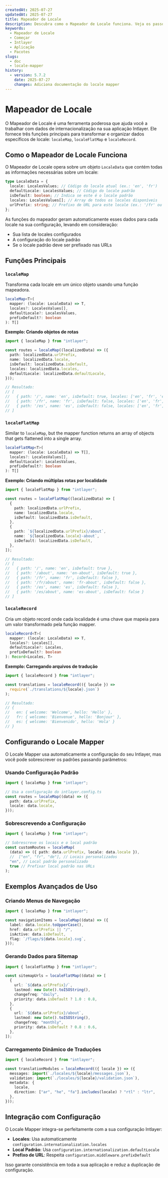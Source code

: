 ```yaml
---
createdAt: 2025-07-27
updatedAt: 2025-07-27
title: Mapeador de Locale
description: Descubra como o Mapeador de Locale funciona. Veja os passos usados pelo Mapeador de Locale na sua aplicação. Veja o que os diferentes pacotes fazem.
keywords:
  - Mapeador de Locale
  - Começar
  - Intlayer
  - Aplicação
  - Pacotes
slugs:
  - doc
  - locale-mapper
history:
  - version: 5.7.2
    date: 2025-07-27
    changes: Adiciona documentação do locale mapper
---
```


# Mapeador de Locale

O Mapeador de Locale é uma ferramenta poderosa que ajuda você a trabalhar com dados de internacionalização na sua aplicação Intlayer. Ele fornece três funções principais para transformar e organizar dados específicos de locale: `localeMap`, `localeFlatMap` e `localeRecord`.

## Como o Mapeador de Locale Funciona

O Mapeador de Locale opera sobre um objeto `LocaleData` que contém todas as informações necessárias sobre um locale:

```typescript
type LocaleData = {
  locale: LocalesValues; // Código do locale atual (ex.: 'en', 'fr')
  defaultLocale: LocalesValues; // Código do locale padrão
  isDefault: boolean; // Indica se este é o locale padrão
  locales: LocalesValues[]; // Array de todos os locales disponíveis
  urlPrefix: string; // Prefixo de URL para este locale (ex.: '/fr' ou '')
};
```

As funções do mapeador geram automaticamente esses dados para cada locale na sua configuração, levando em consideração:

- Sua lista de locales configurados
- A configuração do locale padrão
- Se o locale padrão deve ser prefixado nas URLs

## Funções Principais

### `localeMap`

Transforma cada locale em um único objeto usando uma função mapeadora.

```typescript
localeMap<T>(
  mapper: (locale: LocaleData) => T,
  locales?: LocalesValues[],
  defaultLocale?: LocalesValues,
  prefixDefault?: boolean
): T[]
```

**Exemplo: Criando objetos de rotas**

```typescript
import { localeMap } from "intlayer";

const routes = localeMap((localizedData) => ({
  path: localizedData.urlPrefix,
  name: localizedData.locale,
  isDefault: localizedData.isDefault,
  locales: localizedData.locales,
  defaultLocale: localizedData.defaultLocale,
}));

// Resultado:
// [
//   { path: '/', name: 'en', isDefault: true, locales: ['en', 'fr', 'es'], defaultLocale: 'en' },
//   { path: '/fr', name: 'fr', isDefault: false, locales: ['en', 'fr', 'es'], defaultLocale: 'en' },
//   { path: '/es', name: 'es', isDefault: false, locales: ['en', 'fr', 'es'], defaultLocale: 'en' }
// ]
```

### `localeFlatMap`

Similar to `localeMap`, but the mapper function returns an array of objects that gets flattened into a single array.

```typescript
localeFlatMap<T>(
  mapper: (locale: LocaleData) => T[],
  locales?: LocalesValues[],
  defaultLocale?: LocalesValues,
  prefixDefault?: boolean
): T[]
```

**Exemplo: Criando múltiplas rotas por localidade**

```typescript
import { localeFlatMap } from "intlayer";

const routes = localeFlatMap((localizedData) => [
  {
    path: localizedData.urlPrefix,
    name: localizedData.locale,
    isDefault: localizedData.isDefault,
  },
  {
    path: `${localizedData.urlPrefix}/about`,
    name: `${localizedData.locale}-about`,
    isDefault: localizedData.isDefault,
  },
]);

// Resultado:
// [
//   { path: '/', name: 'en', isDefault: true },
//   { path: '/about', name: 'en-about', isDefault: true },
//   { path: '/fr', name: 'fr', isDefault: false },
//   { path: '/fr/about', name: 'fr-about', isDefault: false },
//   { path: '/es', name: 'es', isDefault: false },
//   { path: '/es/about', name: 'es-about', isDefault: false }
// ]
```

### `localeRecord`

Cria um objeto record onde cada localidade é uma chave que mapeia para um valor transformado pela função mapper.

```typescript
localeRecord<T>(
  mapper: (locale: LocaleData) => T,
  locales?: Locales[],
  defaultLocale?: Locales,
  prefixDefault?: boolean
): Record<Locales, T>
```

**Exemplo: Carregando arquivos de tradução**

```typescript
import { localeRecord } from "intlayer";

const translations = localeRecord(({ locale }) =>
  require(`./translations/${locale}.json`)
);

// Resultado:
// {
//   en: { welcome: 'Welcome', hello: 'Hello' },
//   fr: { welcome: 'Bienvenue', hello: 'Bonjour' },
//   es: { welcome: 'Bienvenido', hello: 'Hola' }
// }
```

## Configurando o Locale Mapper

O Locale Mapper usa automaticamente a configuração do seu Intlayer, mas você pode sobrescrever os padrões passando parâmetros:

### Usando Configuração Padrão

```typescript
import { localeMap } from "intlayer";

// Usa a configuração do intlayer.config.ts
const routes = localeMap((data) => ({
  path: data.urlPrefix,
  locale: data.locale,
}));
```

### Sobrescrevendo a Configuração

```typescript
import { localeMap } from "intlayer";

// Sobrescreve os locais e o local padrão
const customRoutes = localeMap(
  (data) => ({ path: data.urlPrefix, locale: data.locale }),
  //  ["en", "fr", "de"], // Locais personalizados
  "en", // Local padrão personalizado
  true // Prefixar local padrão nas URLs
);
```

## Exemplos Avançados de Uso

### Criando Menus de Navegação

```typescript
import { localeMap } from "intlayer";

const navigationItems = localeMap((data) => ({
  label: data.locale.toUpperCase(),
  href: data.urlPrefix || "/",
  isActive: data.isDefault,
  flag: `/flags/${data.locale}.svg`,
}));
```

### Gerando Dados para Sitemap

```typescript
import { localeFlatMap } from "intlayer";

const sitemapUrls = localeFlatMap((data) => [
  {
    url: `${data.urlPrefix}/`,
    lastmod: new Date().toISOString(),
    changefreq: "daily",
    priority: data.isDefault ? 1.0 : 0.8,
  },
  {
    url: `${data.urlPrefix}/about`,
    lastmod: new Date().toISOString(),
    changefreq: "monthly",
    priority: data.isDefault ? 0.8 : 0.6,
  },
]);
```

### Carregamento Dinâmico de Traduções

```typescript
import { localeRecord } from "intlayer";

const translationModules = localeRecord(({ locale }) => ({
  messages: import(`./locales/${locale}/messages.json`),
  validation: import(`./locales/${locale}/validation.json`),
  metadata: {
    locale,
    direction: ["ar", "he", "fa"].includes(locale) ? "rtl" : "ltr",
  },
}));
```

## Integração com Configuração

O Locale Mapper integra-se perfeitamente com a sua configuração Intlayer:

- **Locales**: Usa automaticamente `configuration.internationalization.locales`
- **Local Padrão**: Usa `configuration.internationalization.defaultLocale`
- **Prefixo de URL**: Respeita `configuration.middleware.prefixDefault`

Isso garante consistência em toda a sua aplicação e reduz a duplicação de configuração.
